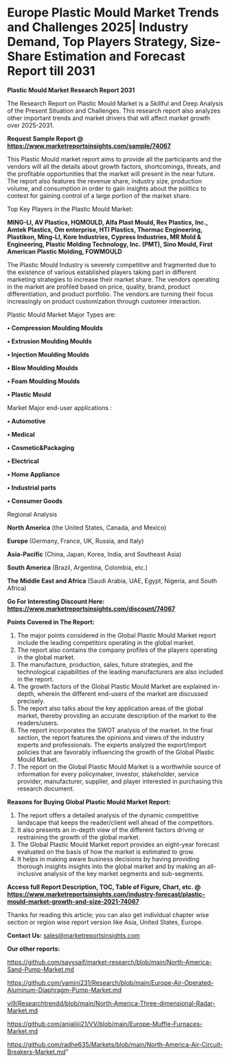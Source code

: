  # Europe Plastic Mould Market Trends and Challenges 2025| Industry Demand, Top Players Strategy, Size-Share Estimation and Forecast Report till 2031

<strong>Plastic Mould Market Research Report 2031</strong>

The Research Report on Plastic Mould Market is a Skillful and Deep Analysis of the Present Situation and Challenges. This research report also analyzes other important trends and market drivers that will affect market growth over 2025-2031.

<strong>Request Sample Report @ <a href=https://www.marketreportsinsights.com/sample/74067>https://www.marketreportsinsights.com/sample/74067</a></strong>

This Plastic Mould market report aims to provide all the participants and the vendors will all the details about growth factors, shortcomings, threats, and the profitable opportunities that the market will present in the near future. The report also features the revenue share, industry size, production volume, and consumption in order to gain insights about the politics to contest for gaining control of a large portion of the market share.

Top Key Players in the Plastic Mould Market:

<strong>MING-LI, AV Plastics, HQMOULD, Alfa Plast Mould, Rex Plastics, Inc., Amtek Plastics, Om enterprise, HTI Plastics, Thormac Engineering, Plastikon, Ming-LI, Kore Industries, Cypress Industries, MR Mold & Engineering, Plastic Molding Technology, Inc. (PMT), Sino Mould, First American Plastic Molding, FOWMOULD</strong>

The Plastic Mould Industry is severely competitive and fragmented due to the existence of various established players taking part in different marketing strategies to increase their market share. The vendors operating in the market are profiled based on price, quality, brand, product differentiation, and product portfolio. The vendors are turning their focus increasingly on product customization through customer interaction.

Plastic Mould Market Major Types are:

<strong>• Compression Moulding Moulds

• Extrusion Moulding Moulds

• Injection Moulding Moulds

• Blow Moulding Moulds

• Foam Moulding Moulds

• Plastic Mould</strong>

Market Major end-user applications :

<strong>• Automotive

• Medical

• Cosmetic&Packaging

• Electrical

• Home Appliance

• Industrial parts

• Consumer Goods</strong>

Regional Analysis

</u><strong><b>North America</b></strong> (the United States, Canada, and Mexico)

<strong><b>Europe </b></strong>(Germany, France, UK, Russia, and Italy)

<strong><b>Asia-Pacific</b></strong> (China, Japan, Korea, India, and Southeast Asia)

<strong><b>South America</b></strong> (Brazil, Argentina, Colombia, etc.)

<strong><b>The Middle East and Africa</b></strong> (Saudi Arabia, UAE, Egypt, Nigeria, and South Africa)

<strong>Go For Interesting Discount Here: <a href=https://www.marketreportsinsights.com/discount/74067>https://www.marketreportsinsights.com/discount/74067</a></strong>

<strong>Points Covered in The Report:</strong>
<ol>
  <li>The major points considered in the Global Plastic Mould Market report include the leading competitors operating in the global market.</li>
  <li>The report also contains the company profiles of the players operating in the global market.</li>
  <li>The manufacture, production, sales, future strategies, and the technological capabilities of the leading manufacturers are also included in the report.</li>
  <li>The growth factors of the Global Plastic Mould Market are explained in-depth, wherein the different end-users of the market are discussed precisely.</li>
  <li>The report also talks about the key application areas of the global market, thereby providing an accurate description of the market to the readers/users.</li>
  <li>The report incorporates the SWOT analysis of the market. In the final section, the report features the opinions and views of the industry experts and professionals. The experts analyzed the export/import policies that are favorably influencing the growth of the Global Plastic Mould Market.</li>
  <li>The report on the Global Plastic Mould Market is a worthwhile source of information for every policymaker, investor, stakeholder, service provider, manufacturer, supplier, and player interested in purchasing this research document.</li>
</ol>
<strong>Reasons for Buying Global Plastic Mould Market Report:</strong>

<ol>
  <li>The report offers a detailed analysis of the dynamic competitive landscape that keeps the reader/client well ahead of the competitors.</li>
  <li>It also presents an in-depth view of the different factors driving or restraining the growth of the global market.</li>
  <li>The Global Plastic Mould Market report provides an eight-year forecast evaluated on the basis of how the market is estimated to grow.</li>
  <li>It helps in making aware business decisions by having providing thorough insights insights into the global market and by making an all-inclusive analysis of the key market segments and sub-segments.</li>
</ol>
<strong>Access full Report Description, TOC, Table of Figure, Chart, etc. @ <a href=https://www.marketreportsinsights.com/industry-forecast/plastic-mould-market-growth-and-size-2021-74067>https://www.marketreportsinsights.com/industry-forecast/plastic-mould-market-growth-and-size-2021-74067</a></strong>


Thanks for reading this article; you can also get individual chapter wise section or region wise report version like Asia, United States, Europe.

<strong>Contact Us:</strong>
sales@marketreportsinsights.com

<strong>Our other reports:</strong>

<a href=https://github.com/sayysaif/market-research/blob/main/North-America-Sand-Pump-Market.md>https://github.com/sayysaif/market-research/blob/main/North-America-Sand-Pump-Market.md</a>

<a href=https://github.com/yamini231/Research/blob/main/Europe-Air-Operated-Aluminum-Diaphragm-Pump-Market.md>https://github.com/yamini231/Research/blob/main/Europe-Air-Operated-Aluminum-Diaphragm-Pump-Market.md</a>

<a href=vi9/Researchtrendd/blob/main/North-America-Three-dimensional-Radar-Market.md>vi9/Researchtrendd/blob/main/North-America-Three-dimensional-Radar-Market.md</a>

<a href=https://github.com/anjaliiii21/VV/blob/main/Europe-Muffle-Furnaces-Market.md>https://github.com/anjaliiii21/VV/blob/main/Europe-Muffle-Furnaces-Market.md</a>

<a href=https://github.com/radhe635/Markets/blob/main/North-America-Air-Circuit-Breakers-Market.md>https://github.com/radhe635/Markets/blob/main/North-America-Air-Circuit-Breakers-Market.md</a>"

